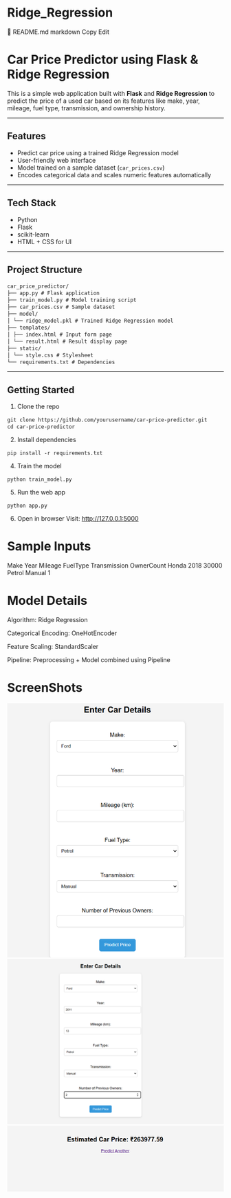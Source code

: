 # Ridge_Regression
📄 README.md
markdown
Copy
Edit
# Car Price Predictor using Flask & Ridge Regression

This is a simple web application built with **Flask** and **Ridge Regression** to predict the price of a used car based on its features like make, year, mileage, fuel type, transmission, and ownership history.

---

## Features

- Predict car price using a trained Ridge Regression model
- User-friendly web interface
- Model trained on a sample dataset (`car_prices.csv`)
- Encodes categorical data and scales numeric features automatically

---

##  Tech Stack

- Python 
- Flask 
- scikit-learn 
- HTML + CSS for UI 

---

##  Project Structure
```
car_price_predictor/
├── app.py # Flask application
├── train_model.py # Model training script
├── car_prices.csv # Sample dataset
├── model/
│ └── ridge_model.pkl # Trained Ridge Regression model
├── templates/
│ ├── index.html # Input form page
│ └── result.html # Result display page
├── static/
│ └── style.css # Stylesheet
└── requirements.txt # Dependencies
```

---

##  Getting Started

1. Clone the repo

```
git clone https://github.com/yourusername/car-price-predictor.git
cd car-price-predictor
```

2. Install dependencies
```
pip install -r requirements.txt
```
4. Train the model
```
python train_model.py
```
5. Run the web app
```
python app.py
```
6. Open in browser
Visit: http://127.0.0.1:5000

 # Sample Inputs
Make	Year	Mileage	FuelType	Transmission	OwnerCount
Honda	2018	30000	Petrol	Manual	1

 # Model Details
Algorithm: Ridge Regression

Categorical Encoding: OneHotEncoder

Feature Scaling: StandardScaler

Pipeline: Preprocessing + Model combined using Pipeline
# ScreenShots
![alt text](<Screenshot 2025-08-02 220322.png>)
![alt text](<Screenshot 2025-08-02 220402.png>)
![alt text](<Screenshot 2025-08-02 220534.png>)